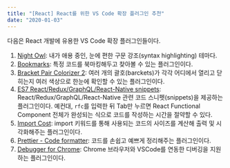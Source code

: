 ```yaml
---
title: "[React] React를 위한 VS Code 확장 플러그인 추천"
date: "2020-01-03"
---
```


다음은 React 개발에 유용한 VS Code 확장 플러그인들이다.

1. [Night Owl](https://marketplace.visualstudio.com/items?itemName=sdras.night-owl): 내가 애용 중인, 눈에 편한 구문 강조(syntax highlighting) 테마다.
1. [Bookmarks](https://marketplace.visualstudio.com/items?itemName=alefragnani.Bookmarks): 특정 코드를 북마킹해두고 찾아볼 수 있는 플러그인이다.
1. [Bracket Pair Colorizer 2](https://marketplace.visualstudio.com/items?itemName=CoenraadS.bracket-pair-colorizer-2): 여러 개의 괄호(barckets)가 각각 어디에서 열리고 닫히는지 여러 색상으로 한눈에 확인할 수 있는 플러그인이다.
1. [ES7 React/Redux/GraphQL/React-Native snippets](https://marketplace.visualstudio.com/items?itemName=dsznajder.es7-react-js-snippets): React/Redux/GraphQL/React-Native 관련 코드 스니펫(snippets)을 제공하는 플러그인이다. 예컨대, `rfc`를 입력한 뒤 Tab만 누르면 React Functional Component 전체가 완성되는 식으로 코드를 작성하는 시간을 절약할 수 있다.
1. [Import Cost](https://marketplace.visualstudio.com/items?itemName=wix.vscode-import-cost): import 키워드를 통해 사용되는 코드의 사이즈를 계산해 출력 및 시각화해주는 플러그인이다.
1. [Prettier - Code formatter](https://marketplace.visualstudio.com/items?itemName=esbenp.prettier-vscode): 코드를 손쉽고 예쁘게 정리해주는 플러그인이다.
1. [Debugger for Chrome](https://marketplace.visualstudio.com/items?itemName=msjsdiag.debugger-for-chrome): Chrome 브라우저와 VSCode를 연동한 디버깅을 지원하는 플러그인이다.
